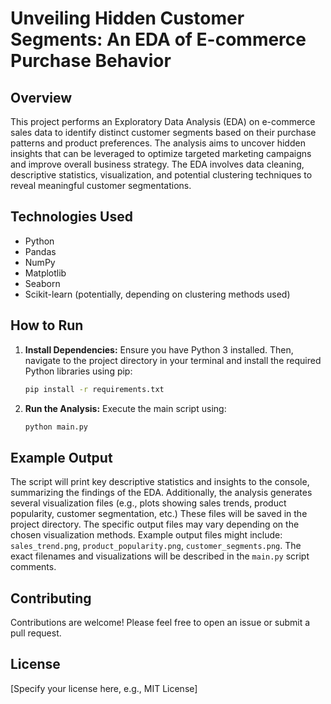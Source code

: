 # Unveiling Hidden Customer Segments: An EDA of E-commerce Purchase Behavior

## Overview

This project performs an Exploratory Data Analysis (EDA) on e-commerce sales data to identify distinct customer segments based on their purchase patterns and product preferences.  The analysis aims to uncover hidden insights that can be leveraged to optimize targeted marketing campaigns and improve overall business strategy.  The EDA involves data cleaning, descriptive statistics, visualization, and potential clustering techniques to reveal meaningful customer segmentations.

## Technologies Used

* Python
* Pandas
* NumPy
* Matplotlib
* Seaborn
* Scikit-learn (potentially, depending on clustering methods used)


## How to Run

1. **Install Dependencies:**  Ensure you have Python 3 installed.  Then, navigate to the project directory in your terminal and install the required Python libraries using pip:

   ```bash
   pip install -r requirements.txt
   ```

2. **Run the Analysis:** Execute the main script using:

   ```bash
   python main.py
   ```

## Example Output

The script will print key descriptive statistics and insights to the console, summarizing the findings of the EDA.  Additionally, the analysis generates several visualization files (e.g., plots showing sales trends, product popularity, customer segmentation, etc.)  These files will be saved in the project directory.  The specific output files may vary depending on the chosen visualization methods.  Example output files might include: `sales_trend.png`, `product_popularity.png`, `customer_segments.png`.  The exact filenames and visualizations will be described in the `main.py` script comments.


## Contributing

Contributions are welcome! Please feel free to open an issue or submit a pull request.


## License

[Specify your license here, e.g., MIT License]